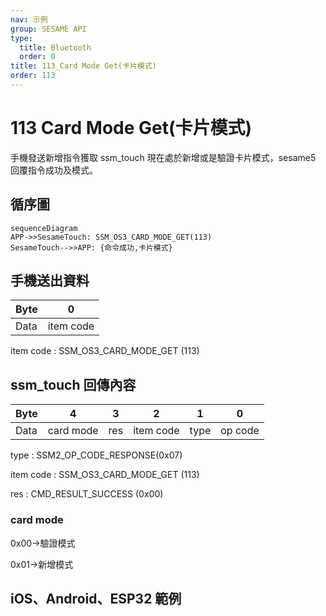 ```yaml
---
nav: 示例
group: SESAME API
type:
  title: Bluetooth
  order: 0
title: 113_Card Mode Get(卡片模式)
order: 113
---
```


# 113 Card Mode Get(卡片模式)

手機發送新增指令獲取 ssm_touch 現在處於新增或是驗證卡片模式，sesame5 回覆指令成功及模式。

## 循序圖
```mermaid
sequenceDiagram
APP->>SesameTouch: SSM_OS3_CARD_MODE_GET(113)
SesameTouch-->>APP: {命令成功,卡片模式}
```


## 手機送出資料

| Byte |     0     |
| ---- | :-------: |
| Data | item code |

item code : SSM_OS3_CARD_MODE_GET (113)

## ssm_touch 回傳內容

| Byte |     4     |  3  |     2     |  1   |    0    |
| ---- | :-------: | :-: | :-------: | :--: | :-----: |
| Data | card mode | res | item code | type | op code |

type : SSM2_OP_CODE_RESPONSE(0x07)

item code : SSM_OS3_CARD_MODE_GET (113)

res : CMD_RESULT_SUCCESS (0x00)

### card mode

0x00->驗證模式

0x01->新增模式

## iOS、Android、ESP32 範例

<CustomBashOSPlatformCardModeGet ios='true' android='true'  esp32='true'/>

<!-- 

### Android 範例

```jsx | pure
  override fun cardModeGet(result: CHResult<Byte>) {
      if (checkBle(result)) return
      sendCommand(SesameOS3Payload(SesameItemCode.SSM_OS3_CARD_MODE_GET.value, byteArrayOf())) { res ->
          result.invoke(Result.success(CHResultState.CHResultStateBLE(res.payload[0])))
      }
  }
```

### iOS 範例

```jsx | pure
    func cardsModeGet(result: @escaping (CHResult<UInt8>)) {
        if (self.checkBle(result)) { return }

        sendCommand(.init(.SSM_OS3_CARD_MODE_GET)) { response in
            result(.success(CHResultStateNetworks(input: response.data[0])))
        }
    }
```

-->
